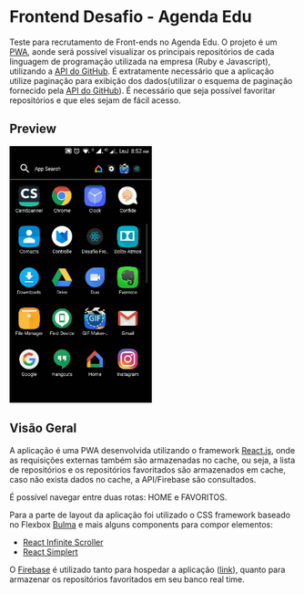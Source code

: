 # Frontend Desafio - Agenda Edu

Teste para recrutamento de Front-ends no Agenda Edu.
O projeto é um [PWA][pwa-introduction], aonde será possível visualizar os principais repositórios de cada linguagem de programação utilizada na empresa (Ruby e Javascript), utilizando a [API do GitHub][github-api-url]. É extratamente necessário que a aplicação utilize paginação para exibição dos dados(utilizar o esquema de paginação fornecido pela [API do GitHub][github-api-url]). É necessário que seja possível favoritar repositórios e que eles sejam de fácil acesso.


## Preview

<img src="./assets/desafio-frontend-agenda-edu.gif" alt="Preview" width="250px" height="450px">

## Visão Geral

A aplicação é uma PWA desenvolvida utilizando o framework [React.js][reactjs-url], onde as requisições externas também são armazenadas no cache, ou seja, a lista de repositórios e os repositórios favoritados são armazenados em cache, caso não exista dados no cache, a API/Firebase são consultados.

É possível navegar entre duas rotas: HOME e FAVORITOS.

Para a parte de layout da aplicação foi utilizado o CSS framework baseado no Flexbox [Bulma][bulma-url] e mais alguns components para compor elementos:
- [React Infinite Scroller][react-infinite-scroller-url]
- [React Simplert][react-simplert-url]

O [Firebase][firebase-url] é utilizado tanto para hospedar a aplicação ([link][project-url]), quanto para armazenar os repositórios favoritados em seu banco real time.

[pwa-introduction]: https://developers.google.com/web/fundamentals/getting-started/codelabs/your-first-pwapp/
[github-api-url]: https://developer.github.com/v3/
[reactjs-url]: https://reactjs.org/
[bulma-url]: https://bulma.io/
[react-infinite-scroller-url]: https://github.com/CassetteRocks/react-infinite-scroller
[react-simplert-url]: https://github.com/mazipan/react-simplert
[firebase-url]: https://www.firebase.com/
[project-url]: https://desafio-frontend-67428.firebaseapp.com/
